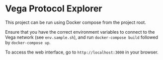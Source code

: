 # Vega Protocol Explorer

This project can be run using Docker compose from the project root. 

Ensure that you have the correct environment variables to connect to the Vega network (see `env.sample.sh`), and run `docker-compose build` followed by `docker-compose up`.

To access the web interface, go to `http://localhost:3000` in your browser.
